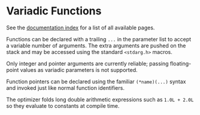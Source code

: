 # Variadic Functions

See the [documentation index](index.md) for a list of all available pages.

Functions can be declared with a trailing `...` in the parameter list to
accept a variable number of arguments. The extra arguments are pushed on
the stack and may be accessed using the standard `<stdarg.h>` macros.

Only integer and pointer arguments are currently reliable; passing
floating-point values as variadic parameters is not supported.

Function pointers can be declared using the familiar `(*name)(...)` syntax
and invoked just like normal function identifiers.

The optimizer folds long double arithmetic expressions such as `1.0L + 2.0L`
so they evaluate to constants at compile time.
